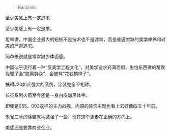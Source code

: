 > Backlink: 

[至少美感上有一定追求](https://www.zhihu.com/pin/1664622175343755264)

至少美感上有一定追求。

坦率讲，中国企业最大的短板不是技术也不是效率，而是普遍欠缺的美学修养和对美的严肃追求。

简单来说就是常常缺少体面感。

中国似乎流行着一种“反美学工程文化”，对美学追求充满恐惧，生怕东西做的精致优雅了会“脱离群众”，会被骂“花钱搞样子”。

搞得J20如此强大的系统，涂装完全不相称。

长征系列火箭至今还是一身白皮加黑体字。

即使是055、003这样的主力战舰，内部的装饰主题也看上去好像四五十年前。

朱雀二号的涂装就稍微强了一些，现在这个更走在正确的方向上。

美感还是要靠商业企业。